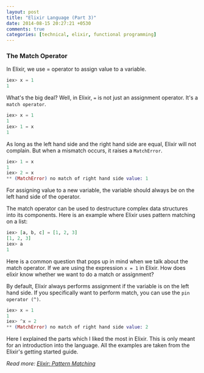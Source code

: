 ```yaml
---
layout: post
title: "Elixir Language (Part 3)"
date: 2014-08-15 20:27:21 +0530
comments: true
categories: [technical, elixir, functional programming]
---
```


### The Match Operator

In Elixir, we use = operator to assign value to a variable.

``` elixir
iex> x = 1
1
```

What's the big deal? Well, in Elixir, `=` is not just an assignment operator. It's a `match operator`.

``` elixir
iex> x = 1
1
iex> 1 = x
1
```

As long as the left hand side and the right hand side are equal, Elixir will not complain. But when a mismatch occurs, it raises a `MatchError`.

``` elixir
iex> 1 = x
1
iex> 2 = x
** (MatchError) no match of right hand side value: 1
```

For assigning value to a new variable, the variable should always be on the left hand side of the operator.

The match operator can be used to destructure complex data structures into its components. Here is an example where Elixir uses pattern matching on a list:

``` elixir
iex> [a, b, c] = [1, 2, 3]
[1, 2, 3]
iex> a
1
```

Here is a common question that pops up in mind when we talk about the match operator. If we are using the expression `x = 1` in Elixir. How does elixir know whether we want to do a match or assignment? 

By default, Elixir always performs assignment if the variable is on the left hand side. If you specifically want to perform match, you can use the `pin operator (^)`.

``` elixir
iex> x = 1
1
iex> ^x = 2
** (MatchError) no match of right hand side value: 2
```

Here I explained the parts which I liked the most in Elixir. This is only meant for an introduction into the language. All the examples are taken from the Elixir's getting started guide. 

*Read more: [Elixir: Pattern Matching][pattern_matching]*

[pattern_matching]: http://elixir-lang.org/getting_started/4.html